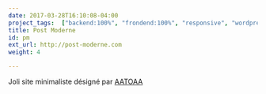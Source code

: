 ```yaml
---
date: 2017-03-28T16:10:08-04:00
project_tags:  ["backend:100%", "frondend:100%", "responsive", "wordpress"]
title: Post Moderne
id: pm
ext_url: http://post-moderne.com
weight: 4

---
```

Joli site minimaliste désigné par [AATOAA](http://www.aatoaa.com/)

